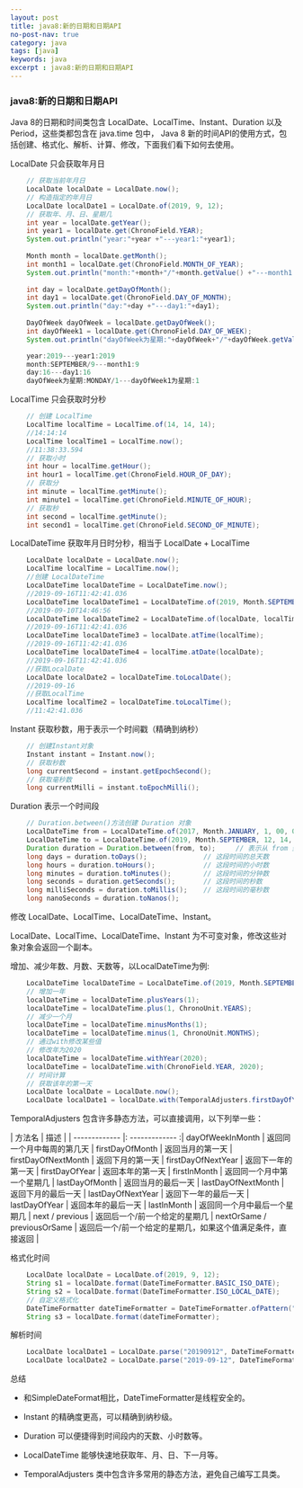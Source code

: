 ```yaml
---
layout: post
title: java8:新的日期和日期API
no-post-nav: true
category: java
tags: [java]
keywords: java
excerpt : java8:新的日期和日期API
---
```


### java8:新的日期和日期API

Java 8的日期和时间类包含 LocalDate、LocalTime、Instant、Duration 以及 Period，这些类都包含在 java.time 包中，
Java 8 新的时间API的使用方式，包括创建、格式化、解析、计算、修改，下面我们看下如何去使用。

LocalDate 只会获取年月日

``` java
    // 获取当前年月日
    LocalDate localDate = LocalDate.now();
    // 构造指定的年月日
    LocalDate localDate1 = LocalDate.of(2019, 9, 12);
    // 获取年、月、日、星期几
    int year = localDate.getYear();
    int year1 = localDate.get(ChronoField.YEAR);
    System.out.println("year:"+year +"---year1:"+year1);
    
    Month month = localDate.getMonth();
    int month1 = localDate.get(ChronoField.MONTH_OF_YEAR);
    System.out.println("month:"+month+"/"+month.getValue() +"---month1:"+month1);
    
    int day = localDate.getDayOfMonth();
    int day1 = localDate.get(ChronoField.DAY_OF_MONTH);
    System.out.println("day:"+day +"---day1:"+day1);
    
    DayOfWeek dayOfWeek = localDate.getDayOfWeek();
    int dayOfWeek1 = localDate.get(ChronoField.DAY_OF_WEEK);
    System.out.println("dayOfWeek为星期:"+dayOfWeek+"/"+dayOfWeek.getValue() +"---dayOfWeek1为星期:"+dayOfWeek1);
```

``` java
    year:2019---year1:2019
    month:SEPTEMBER/9---month1:9
    day:16---day1:16
    dayOfWeek为星期:MONDAY/1---dayOfWeek1为星期:1
```
LocalTime 只会获取时分秒

``` java
    // 创建 LocalTime
    LocalTime localTime = LocalTime.of(14, 14, 14);
    //14:14:14
    LocalTime localTime1 = LocalTime.now();
    //11:38:33.594
    // 获取小时
    int hour = localTime.getHour();
    int hour1 = localTime.get(ChronoField.HOUR_OF_DAY);
    // 获取分
    int minute = localTime.getMinute();
    int minute1 = localTime.get(ChronoField.MINUTE_OF_HOUR);
    // 获取秒
    int second = localTime.getMinute();
    int second1 = localTime.get(ChronoField.SECOND_OF_MINUTE);
```

LocalDateTime 获取年月日时分秒，相当于 LocalDate + LocalTime

``` java
    LocalDate localDate = LocalDate.now();
    LocalTime localTime = LocalTime.now();
    //创建 LocalDateTime
    LocalDateTime localDateTime = LocalDateTime.now();
    //2019-09-16T11:42:41.036
    LocalDateTime localDateTime1 = LocalDateTime.of(2019, Month.SEPTEMBER, 10, 14, 46, 56);
    //2019-09-10T14:46:56
    LocalDateTime localDateTime2 = LocalDateTime.of(localDate, localTime);
    //2019-09-16T11:42:41.036
    LocalDateTime localDateTime3 = localDate.atTime(localTime);
    //2019-09-16T11:42:41.036
    LocalDateTime localDateTime4 = localTime.atDate(localDate);
    //2019-09-16T11:42:41.036
    //获取LocalDate
    LocalDate localDate2 = localDateTime.toLocalDate();
    //2019-09-16
    //获取LocalTime
    LocalTime localTime2 = localDateTime.toLocalTime();
    //11:42:41.036
```
Instant 获取秒数，用于表示一个时间戳（精确到纳秒）

``` java
    // 创建Instant对象
    Instant instant = Instant.now();
    // 获取秒数
    long currentSecond = instant.getEpochSecond();
    // 获取毫秒数
    long currentMilli = instant.toEpochMilli();
```

Duration 表示一个时间段

``` java
    // Duration.between()方法创建 Duration 对象
    LocalDateTime from = LocalDateTime.of(2017, Month.JANUARY, 1, 00, 0, 0);    // 2017-01-01 00:00:00
    LocalDateTime to = LocalDateTime.of(2019, Month.SEPTEMBER, 12, 14, 28, 0);     // 2019-09-15 14:28:00
    Duration duration = Duration.between(from, to);     // 表示从 from 到 to 这段时间
    long days = duration.toDays();              // 这段时间的总天数
    long hours = duration.toHours();            // 这段时间的小时数
    long minutes = duration.toMinutes();        // 这段时间的分钟数
    long seconds = duration.getSeconds();       // 这段时间的秒数
    long milliSeconds = duration.toMillis();    // 这段时间的毫秒数
    long nanoSeconds = duration.toNanos();
```

修改 LocalDate、LocalTime、LocalDateTime、Instant。

LocalDate、LocalTime、LocalDateTime、Instant 为不可变对象，修改这些对象对象会返回一个副本。

增加、减少年数、月数、天数等，以LocalDateTime为例:

``` java
    LocalDateTime localDateTime = LocalDateTime.of(2019, Month.SEPTEMBER, 12, 14, 32, 0);
    // 增加一年
    localDateTime = localDateTime.plusYears(1);
    localDateTime = localDateTime.plus(1, ChronoUnit.YEARS);
    // 减少一个月
    localDateTime = localDateTime.minusMonths(1);
    localDateTime = localDateTime.minus(1, ChronoUnit.MONTHS);  
    // 通过with修改某些值
    // 修改年为2020
    localDateTime = localDateTime.withYear(2020);
    localDateTime = localDateTime.with(ChronoField.YEAR, 2020);
    // 时间计算
    // 获取该年的第一天
    LocalDate localDate = LocalDate.now();
    LocalDate localDate1 = localDate.with(TemporalAdjusters.firstDayOfYear());
```
TemporalAdjusters 包含许多静态方法，可以直接调用，以下列举一些：

| 方法名 | 描述 |
| ------------- |: ------------- :|
dayOfWeekInMonth | 返回同一个月中每周的第几天 |
firstDayOfMonth | 返回当月的第一天 |
firstDayOfNextMonth | 返回下月的第一天 |
firstDayOfNextYear | 返回下一年的第一天 |
firstDayOfYear | 返回本年的第一天 |
firstInMonth | 返回同一个月中第一个星期几 |
lastDayOfMonth | 返回当月的最后一天 |
lastDayOfNextMonth | 返回下月的最后一天 |
lastDayOfNextYear | 返回下一年的最后一天 |
lastDayOfYear | 返回本年的最后一天 |
lastInMonth | 返回同一个月中最后一个星期几 |
next / previous | 返回后一个/前一个给定的星期几 |
nextOrSame / previousOrSame | 返回后一个/前一个给定的星期几，如果这个值满足条件，直接返回 |

格式化时间

``` java
    LocalDate localDate = LocalDate.of(2019, 9, 12);
    String s1 = localDate.format(DateTimeFormatter.BASIC_ISO_DATE);
    String s2 = localDate.format(DateTimeFormatter.ISO_LOCAL_DATE);
    // 自定义格式化
    DateTimeFormatter dateTimeFormatter = DateTimeFormatter.ofPattern("yyyy-MM-dd");
    String s3 = localDate.format(dateTimeFormatter);
```

解析时间

``` java
    LocalDate localDate1 = LocalDate.parse("20190912", DateTimeFormatter.BASIC_ISO_DATE);
    LocalDate localDate2 = LocalDate.parse("2019-09-12", DateTimeFormatter.ISO_LOCAL_DATE);
```

总结

- 和SimpleDateFormat相比，DateTimeFormatter是线程安全的。

- Instant 的精确度更高，可以精确到纳秒级。

- Duration 可以便捷得到时间段内的天数、小时数等。

- LocalDateTime 能够快速地获取年、月、日、下一月等。

- TemporalAdjusters 类中包含许多常用的静态方法，避免自己编写工具类。



